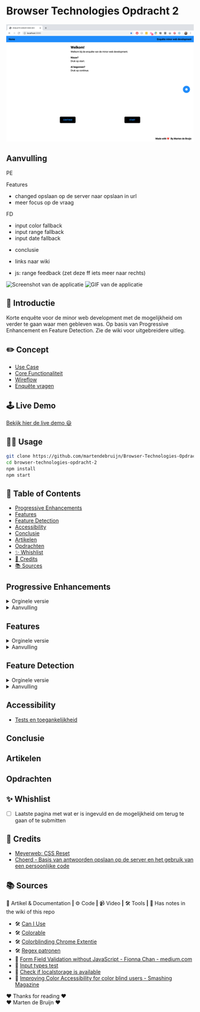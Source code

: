 # Browser Technologies Opdracht 2

![Screenshot of app](./img/screenshot.png)

## Aanvulling

PE

Features

- changed opslaan op de server naar opslaan in url
- meer focus op de vraag

FD

- input color fallback
- input range fallback
- input date fallback

* conclusie

* links naar wiki
* js: range feedback (zet deze ff iets meer naar rechts)

![Screenshot van de applicatie](/img/screenshot-web-design.png)
![GIF van de applicatie](/img/web-design-eind-product.gif)

<!-- <details><summary>CLICK ME</summary></details> -->

## 👾 Introductie

Korte enquête voor de minor web development met de mogelijkheid om verder te gaan waar men gebleven was. Op basis van Progressive Enhancement en Feature Detection. Zie de wiki voor uitgebreidere uitleg.

## ✏️ Concept

- [Use Case](https://github.com/martendebruijn/Browser-Technologies-Opdracht-2/wiki#Use-case)
- [Core Functionaliteit](https://github.com/martendebruijn/Browser-Technologies-Opdracht-2/wiki#core-functionaliteit)
- [Wireflow](https://github.com/martendebruijn/Browser-Technologies-Opdracht-2/wiki/wireflow)
- [Enquête vragen](https://github.com/martendebruijn/Browser-Technologies-Opdracht-2/wiki/enquete)

## 🕹 Live Demo

[Bekijk hier de live demo 😃](https://enquete-minor-webdev.herokuapp.com/)

## 👨‍🦯 Usage

```zsh
git clone https://github.com/martendebruijn/Browser-Technologies-Opdracht-2.git
cd browser-technologies-opdracht-2
npm install
npm start
```

## 📍 Table of Contents

- [Progressive Enhancements](#Progressive-Enhancements)
- [Features](#Features)
- [Feature Detection](#Feature-Detection)
- [Accessibility](#Accessibility)
- [Conclusie](#Conclusie)
- [Artikelen](#Artikelen)
- [Opdrachten](#Opdrachten)
- [✨ Whishlist](#-Whishlist)
- [🙌 Credits](#-Credits)
- [📚 Sources](#-Sources)

## Progressive Enhancements

<details><summary>Orginele versie</summary>
<ul>
<li>[CSS Selectors](https://github.com/martendebruijn/Browser-Technologies-Opdracht-2/wiki/css-selectors)</li>
<li>[CSS Flexbox](https://github.com/martendebruijn/Browser-Technologies-Opdracht-2/wiki/flexbox)</li>
<li>[Progress Bar](https://github.com/martendebruijn/Browser-Technologies-Opdracht-2/wiki/progress-bar)</li>
<li>[Overig CSS](https://github.com/martendebruijn/Browser-Technologies-Opdracht-2/wiki/overig-css)</li>
<li>[CSS Checkbox Hack](https://github.com/martendebruijn/Browser-Technologies-Opdracht-2/wiki/checkbox-hack)</li>
</ul>
</details>

<details><summary>Aanvulling</summary><blockquote>

    <details><summary>Enquête opslaan</summary><blockquote>
           <details><summary>Opslaan in query</summary>
            ~~~
            js
            const test = test
            ~~~
            </details>

            <details><summary>Automatisch opslaan in local storage</summary>
            ~~~
            js
            const test = test
            ~~~
            </details>
            </blockcode>
            </details>

<!--
    Vraag headers

            Gebruiker naam invullen
            Geboortejaar uitrekenen

    Voortgangs cirkels
    Per vraag laten zien -->

</blockquote>
</details>

## Features

<details><summary>Orginele versie</summary>
<ul>
<li>[Data opslaan op de server](https://github.com/martendebruijn/Browser-Technologies-Opdracht-2/wiki/save-on-server)</li>
<li>[Thema's](https://github.com/martendebruijn/Browser-Technologies-Opdracht-2/wiki/themes)</li>
<li>[Form Validatie](https://github.com/martendebruijn/Browser-Technologies-Opdracht-2/wiki/form-validation)</li>
</ul>
</details>

<details><summary>Aanvulling</summary>
</details>

## Feature Detection

<details><summary>Orginele versie</summary>
<ul>
<li>[Date Input](https://github.com/martendebruijn/Browser-Technologies-Opdracht-2/wiki/date-input)</li>
<li>[Local Storage](https://github.com/martendebruijn/Browser-Technologies-Opdracht-2/wiki/local-storage)</li>
<li>[Custom Properties](https://github.com/martendebruijn/Browser-Technologies-Opdracht-2/wiki/custom-properties)</li>
</ul>
</details>

<details><summary>Aanvulling</summary>
</details>

## Accessibility

- [Tests en toegankelijkheid](https://github.com/martendebruijn/Browser-Technologies-Opdracht-2/wiki/tests)

## Conclusie

## Artikelen

## Opdrachten

## ✨ Whishlist

- [ ] Laatste pagina met wat er is ingevuld en de mogelijkheid om terug te gaan of te submitten

## 🙌 Credits

- [Meyerweb: CSS Reset](http://meyerweb.com/eric/tools/css/reset/)
- [Choerd - Basis van antwoorden opslaan op de server en het gebruik van een persoonlijke code](https://github.com/Choerd/browser-technologies-1920)

## 📚 Sources

📖 Artikel & Documentation **|** ⚙️ Code **|** 📹 Video **|** 🛠 Tools **|** 📓 Has notes in the wiki of this repo

- 🛠 [Can I Use](https://caniuse.com/)
- 🛠 [Colorable](https://colorable.jxnblk.com/)
- 🛠 [Colorblinding Chrome Extentie](https://chrome.google.com/webstore/detail/colorblinding/dgbgleaofjainknadoffbjkclicbbgaa)
- 🛠 [Regex patronen](https://regexr.com/)
- 📖 [Form Field Validation without JavaScript - Fionna Chan - medium.com](https://medium.com/@fionnachan/form-field-validation-without-javascript-2e40696ba999)
- 📖 [Input types test](https://quirksmode.org/html5/inputs/tests/inputs_js.html)
- 📖 [Check if localstorage is available](https://stackoverflow.com/questions/16427636/check-if-localstorage-is-available)
- 📖 [Improving Color Accessibility for color blind users - Smashing Magazine](https://www.smashingmagazine.com/2016/06/improving-color-accessibility-for-color-blind-users/)

❤️ Thanks for reading ❤️<br/>
❤️ Marten de Bruijn ❤️
